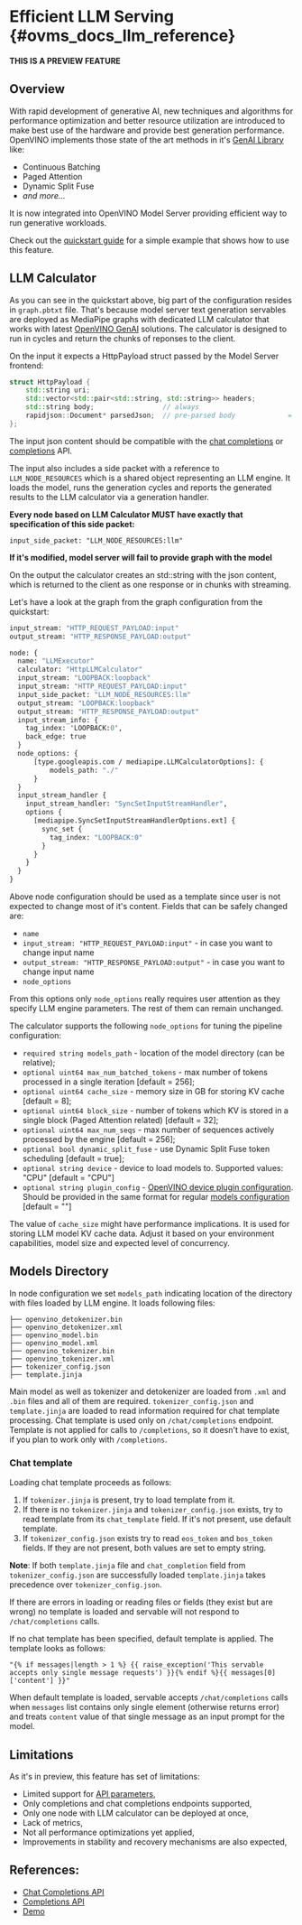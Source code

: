 # Efficient LLM Serving {#ovms_docs_llm_reference}

**THIS IS A PREVIEW FEATURE**

## Overview

With rapid development of generative AI, new techniques and algorithms for performance optimization and better resource utilization are introduced to make best use of the hardware and provide best generation performance. OpenVINO implements those state of the art methods in it's [GenAI Library](https://github.com/ilya-lavrenov/openvino.genai/tree/ct-beam-search/text_generation/causal_lm/cpp/continuous_batching/library) like:
  - Continuous Batching
  - Paged Attention
  - Dynamic Split Fuse 
  - *and more...*

It is now integrated into OpenVINO Model Server providing efficient way to run generative workloads.

Check out the [quickstart guide](quickstart.md) for a simple example that shows how to use this feature.

## LLM Calculator
As you can see in the quickstart above, big part of the configuration resides in `graph.pbtxt` file. That's because model server text generation servables are deployed as MediaPipe graphs with dedicated LLM calculator that works with latest [OpenVINO GenAI](https://github.com/ilya-lavrenov/openvino.genai/tree/ct-beam-search/text_generation/causal_lm/cpp/continuous_batching/library) solutions. The calculator is designed to run in cycles and return the chunks of reponses to the client.

On the input it expects a HttpPayload struct passed by the Model Server frontend:
```cpp
struct HttpPayload {
    std::string uri;
    std::vector<std::pair<std::string, std::string>> headers;
    std::string body;                 // always
    rapidjson::Document* parsedJson;  // pre-parsed body             = null
};
```
The input json content should be compatible with the [chat completions](./model_server_rest_api_chat.md) or [completions](./model_server_rest_api_completions.md) API.

The input also includes a side packet with a reference to `LLM_NODE_RESOURCES` which is a shared object representing an LLM engine. It loads the model, runs the generation cycles and reports the generated results to the LLM calculator via a generation handler. 

**Every node based on LLM Calculator MUST have exactly that specification of this side packet:**

`input_side_packet: "LLM_NODE_RESOURCES:llm"`

**If it's modified, model server will fail to provide graph with the model**

On the output the calculator creates an std::string with the json content, which is returned to the client as one response or in chunks with streaming.

Let's have a look at the graph from the graph configuration from the quickstart:
```protobuf
input_stream: "HTTP_REQUEST_PAYLOAD:input"
output_stream: "HTTP_RESPONSE_PAYLOAD:output"

node: {
  name: "LLMExecutor"
  calculator: "HttpLLMCalculator"
  input_stream: "LOOPBACK:loopback"
  input_stream: "HTTP_REQUEST_PAYLOAD:input"
  input_side_packet: "LLM_NODE_RESOURCES:llm"
  output_stream: "LOOPBACK:loopback"
  output_stream: "HTTP_RESPONSE_PAYLOAD:output"
  input_stream_info: {
    tag_index: 'LOOPBACK:0',
    back_edge: true
  }
  node_options: {
      [type.googleapis.com / mediapipe.LLMCalculatorOptions]: {
          models_path: "./"
      }
  }
  input_stream_handler {
    input_stream_handler: "SyncSetInputStreamHandler",
    options {
      [mediapipe.SyncSetInputStreamHandlerOptions.ext] {
        sync_set {
          tag_index: "LOOPBACK:0"
        }
      }
    }
  }
}
```

Above node configuration should be used as a template since user is not expected to change most of it's content. Fields that can be safely changed are:
 - `name`
 - `input_stream: "HTTP_REQUEST_PAYLOAD:input"` - in case you want to change input name
 - `output_stream: "HTTP_RESPONSE_PAYLOAD:output"` - in case you want to change input name
- `node_options`

From this options only `node_options` really requires user attention as they specify LLM engine parameters. The rest of them can remain unchanged. 

The calculator supports the following `node_options` for tuning the pipeline configuration:
-    `required string models_path` - location of the model directory (can be relative);
-    `optional uint64 max_num_batched_tokens` - max number of tokens processed in a single iteration [default = 256];
-    `optional uint64 cache_size` - memory size in GB for storing KV cache [default = 8];
-    `optional uint64 block_size` - number of tokens which KV is stored in a single block (Paged Attention related) [default = 32];
-    `optional uint64 max_num_seqs` - max number of sequences actively processed by the engine [default = 256];
-    `optional bool dynamic_split_fuse` - use Dynamic Split Fuse token scheduling [default = true];
-    `optional string device` - device to load models to. Supported values: "CPU" [default = "CPU"]
-    `optional string plugin_config` - [OpenVINO device plugin configuration](https://docs.openvino.ai/2024/openvino-workflow/running-inference/inference-devices-and-modes.html). Should be provided in the same format for regular [models configuration](./parameters.md#model-configuration-options) [default = ""]


The value of `cache_size` might have performance  implications. It is used for storing LLM model KV cache data. Adjust it based on your environment capabilities, model size and expected level of concurrency.

## Models Directory

In node configuration we set `models_path` indicating location of the directory with files loaded by LLM engine. It loads following files:

```
├── openvino_detokenizer.bin
├── openvino_detokenizer.xml
├── openvino_model.bin
├── openvino_model.xml
├── openvino_tokenizer.bin
├── openvino_tokenizer.xml
├── tokenizer_config.json
├── template.jinja
```

Main model as well as tokenizer and detokenizer are loaded from `.xml` and `.bin` files and all of them are required. `tokenizer_config.json` and `template.jinja` are loaded to read information required for chat template processing. Chat template is used only on `/chat/completions` endpoint. Template is not applied for calls to `/completions`, so it doesn't have to exist, if you plan to work only with `/completions`. 

### Chat template

Loading chat template proceeds as follows:
1. If `tokenizer.jinja` is present, try to load template from it.
2. If there is no `tokenizer.jinja` and `tokenizer_config.json` exists, try to read template from its `chat_template` field. If it's not present, use default template.
3. If `tokenizer_config.json` exists try to read `eos_token` and `bos_token` fields. If they are not present, both values are set to empty string. 

**Note**: If both `template.jinja` file and `chat_completion` field from `tokenizer_config.json` are successfully loaded `template.jinja` takes precedence over `tokenizer_config.json`.

If there are errors in loading or reading files or fields (they exist but are wrong) no template is loaded and servable will not respond to `/chat/completions` calls. 

If no chat template has been specified, default template is applied. The template looks as follows:
```
"{% if messages|length > 1 %} {{ raise_exception('This servable accepts only single message requests') }}{% endif %}{{ messages[0]['content'] }}"
```

When default template is loaded, servable accepts `/chat/completions` calls when `messages` list contains only single element (otherwise returns error) and treats `content` value of that single message as an input prompt for the model.


## Limitations

As it's in preview, this feature has set of limitations:

- Limited support for [API parameters](./model_server_rest_api_chat.md#request),
- Only completions and chat completions endpoints supported,
- Only one node with LLM calculator can be deployed at once,
- Lack of metrics,
- Not all performance optimizations yet applied,
- Improvements in stability and recovery mechanisms are also expected,

## References:
- [Chat Completions API](./model_server_rest_api_chat.md)
- [Completions API](./model_server_rest_api_completions.md)
- [Demo](./../demos/continuous_batching/)
